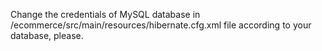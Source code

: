Change the credentials of MySQL database in /ecommerce/src/main/resources/hibernate.cfg.xml file according to your database, please.
